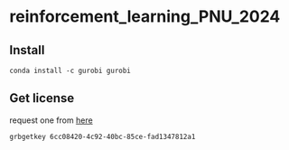# reinforcement_learning_PNU_2024

## Install

`conda install -c gurobi gurobi`

## Get license

request one from [here](https://www.gurobi.com/)

`grbgetkey 6cc08420-4c92-40bc-85ce-fad1347812a1​`

